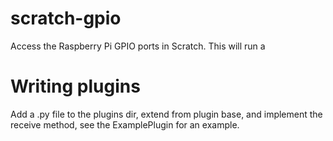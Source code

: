 # scratch-gpio
Access the Raspberry Pi GPIO ports in Scratch. This will run a 

# Writing plugins
Add a .py file to the plugins dir, extend from plugin base, and implement the receive method, see the ExamplePlugin for an example.



